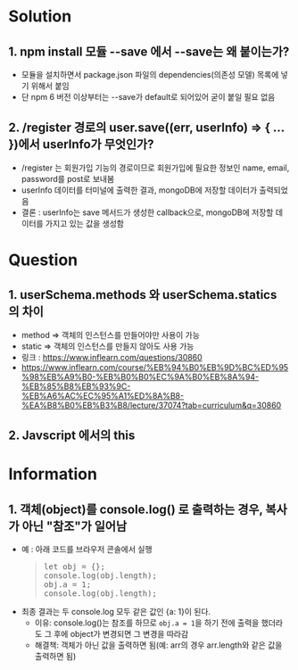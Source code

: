 # Solution
## 1. npm install 모듈 --save 에서 --save는 왜 붙이는가?
* 모듈을 설치하면서 package.json 파일의 dependencies(의존성 모델) 목록에 넣기 위해서 붙임
* 단 npm 6 버전 이상부터는 --save가 default로 되어있어 굳이 붙일 필요 없음

## 2. /register 경로의 user.save((err, userInfo) => { ... })에서 userInfo가 무엇인가?
* /register 는 회원가입 기능의 경로이므로 회원가입에 필요한 정보인 name, email, password를 post로 보내봄
* userInfo 데이터를 터미널에 출력한 결과, mongoDB에 저장할 데이터가 출력되었음
* 결론 : userInfo는 save 메서드가 생성한 callback으로, mongoDB에 저장할 데이터를 가지고 있는 값을 생성함

# Question
## 1. userSchema.methods 와 userSchema.statics 의 차이
* method => 객체의 인스턴스를 만들어야만 사용이 가능
* static => 객체의 인스턴스를 만들지 않아도 사용 가능
* 링크 : https://www.inflearn.com/questions/30860
* https://www.inflearn.com/course/%EB%94%B0%EB%9D%BC%ED%95%98%EB%A9%B0-%EB%B0%B0%EC%9A%B0%EB%8A%94-%EB%85%B8%EB%93%9C-%EB%A6%AC%EC%95%A1%ED%8A%B8-%EA%B8%B0%EB%B3%B8/lecture/37074?tab=curriculum&q=30860

## 2. Javscript 에서의 this


# Information
## 1. 객체(object)를 console.log() 로 출력하는 경우, 복사가 아닌 "참조"가 일어남
* 예 : 아래 코드를 브라우저 콘솔에서 실행
  > <pre>
  > let obj = {};
  > console.log(obj.length);
  > obj.a = 1;
  > console.log(obj.length);
  > </pre>
* 최종 결과는 두 console.log 모두 같은 값인 {a: 1}이 된다.
  * 이유: console.log()는 참조를 하므로 <code>obj.a = 1</code>을 하기 전에 출력을 했더라도 그 후에 object가 변경되면 그 변경을 따라감
  * 해결책: 객체가 아닌 값을 출력하면 됨(예: arr의 경우 arr.length와 같은 값을 출력하면 됨)